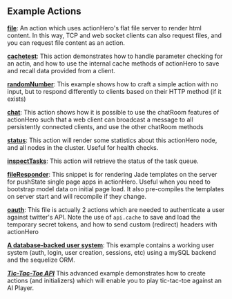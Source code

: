 ## Example Actions

**[file](https://github.com/evantahler/actionHero/blob/master/actions/file.js)**: An action which uses actionHero's flat file server to render html content.  In this way, TCP and web socket clients can also request files, and you can request file content as an action.

**[cachetest](https://github.com/evantahler/actionHero/blob/master/actions/cacheTest.js)**: This action demonstrates how to handle parameter checking for an actin, and how to use the internal cache methods of actionHero to save and recall data provided from a client.

**[randomNumber](https://github.com/evantahler/actionHero/blob/master/actions/randomNumber.js)**: This example shows how to craft a simple action with no input, but to respond differently to clients based on their HTTP method (if it exists)

**[chat](https://github.com/evantahler/actionHero/blob/master/actions/chat.js)**: This action shows how it is possible to use the chatRoom features of actionHero such that a web client can broadcast a message to all persistently connected clients, and use the other chatRoom methods

**[status](https://github.com/evantahler/actionHero/blob/master/actions/status.js)**: This action will render some statistics about this actionHero node, and all nodes in the cluster.  Useful for health checks.

**[inspectTasks](https://gist.github.com/4399793)**: This action will retrieve the status of the task queue.

**[fileResponder](https://gist.github.com/connanp/6169574)**: This snippet is for rendering Jade templates on the server for pushState single page apps in actionHero. Useful when you need to bootstrap model data on initial page load. It also pre-compiles the templates on server start and will recompile if they change.

**[oauth](https://gist.github.com/4326070)**: This file is actually 2 actions which are needed to authenticate a user against twitter's API.  Note the use of `api.cache` to save and load the temporary secret tokens, and how to send custom (redirect) headers with actionHero

**[A database-backed user system](http://blog.evantahler.com/blog/authentication-with-actionHero.html)**: This example contains a working user system (auth, login, user creation, sessions, etc) using a mySQL backend and the sequelize ORM. 

***[Tic-Tac-Toe API](https://gist.github.com/evantahler/5898472)*** This advanced example demonstrates how to create actions (and initializers) which will enable you to play tic-tac-toe against an AI Player.